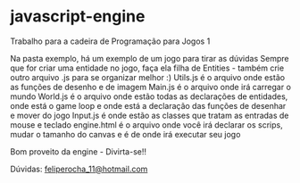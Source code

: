 # javascript-engine
Trabalho para a cadeira de Programação para Jogos 1

Na pasta exemplo, há um exemplo de um jogo para tirar as dúvidas
Sempre que for criar uma entidade no jogo, faça ela filha de Entities - também crie outro arquivo .js para se organizar melhor :)
Utils.js é o arquivo onde estão as funções de desenho e de imagem
Main.js é o arquivo onde irá carregar o mundo
World.js é o arquivo onde estão todas as declarações de entidades, onde está o game loop e onde está a declaração das funções de desenhar e mover do jogo
Input.js é onde estão as classes que tratam as entradas de mouse e teclado
engine.html é o arquivo onde você irá declarar os scrips, mudar o tamanho do canvas e é de onde irá executar seu jogo

Bom proveito da engine - Divirta-se!!

Dúvidas: feliperocha_11@hotmail.com
